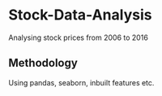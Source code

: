 # Stock-Data-Analysis

Analysing stock prices from 2006 to 2016

## Methodology

Using pandas, seaborn, inbuilt features etc.
